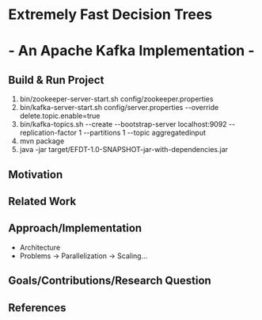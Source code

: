 # Extremely Fast Decision Trees 
# - An Apache Kafka Implementation -

## Build & Run Project
1. bin/zookeeper-server-start.sh config/zookeeper.properties
2. bin/kafka-server-start.sh config/server.properties --override delete.topic.enable=true 
3. bin/kafka-topics.sh --create --bootstrap-server localhost:9092 --replication-factor 1 --partitions 1 --topic aggregatedinput
4. mvn package
5. java -jar target/EFDT-1.0-SNAPSHOT-jar-with-dependencies.jar <path to dataset>
## Motivation 

## Related Work

## Approach/Implementation
- Architecture
- Problems
-> Parallelization
-> Scaling...

## Goals/Contributions/Research Question

## References


